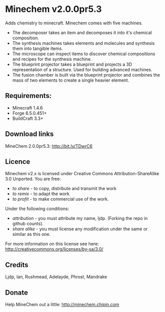 # Minechem v2.0.0pr5.3
Adds chemistry to minecraft. Minechem comes with five machines.
* The decomposer takes an item and decomposes it into it's chemical composition.
* The synthesis machines takes elements and molecules and synthesis them into tangible items.
* The microscope can inspect items to discover chemical compositions and recipes for the synthesis machine.
* The blueprint projector takes a blueprint and projects a 3D representation of a structure. Used for building advanced machines.
* The fusion chamber is built via the blueprint projector and combines the mass of two elements to create a single heavier element.

## Requirements:
* Minecraft 1.4.6
* Forge 6.5.0.451+
* BuildCraft 3.3+

## Download links

MineChem 2.0.0pr5.3:
http://bit.ly/TDwrC6

## Licence
Minechem v2.x is licensed under Creative Commons Attribution-ShareAlike 3.0 Unported.
You are free:
* _to share_ - to copy, distribute and transmit the work
* _to remix_ - to adapt the work
* _to profit_ - to make commercial use of the work.

Under the following conditions:
* _attribution_ - you must attribute my name, ljdp. (Forking the repo in github counts).
* _share alike_ - you must license any modification under the same or similar as this one.

For more information on this license see here: http://creativecommons.org/licenses/by-sa/3.0/

## Credits
Ljdp, Ian, Rushmead, Adelayde, Phrost, Mandrake

## Donate
Help MineChem out a little:
http://minechem.chipin.com
